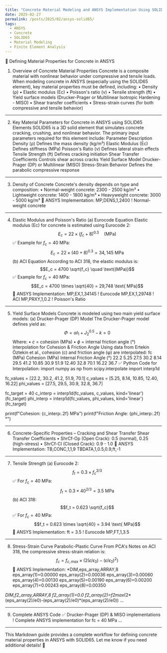 ```yaml
---
title: "Concrete Material Modeling and ANSYS Implementation Using SOLID65 Elements"
date: 2025-02-27
permalink: /posts/2025/02/ansys-solid65/
tags:
  - ANSYS
  - Concrete
  - SOLID65
  - Material Modeling
  - Finite Element Analysis
---
```


📌 Defining Material Properties for Concrete in ANSYS
1. Overview of Concrete Material Properties
Concrete is a composite material with nonlinear behavior under compressive and tensile loads. When modeling concrete in ANSYS (especially using the SOLID65 element), key material properties must be defined, including:
•	Density (ρ)
•	Elastic modulus (Ec)
•	Poisson's ratio (ν)
•	Tensile strength (ft)
•	Yield surface models (Drucker-Prager or Multilinear Isotropic Hardening - MISO)
•	Shear transfer coefficients
•	Stress-strain curves (for both compressive and tensile behavior)
________________________________________
2. Key Material Parameters for Concrete in ANSYS using SOLID65 Elements
SOLID65 is a 3D solid element that simulates concrete cracking, crushing, and nonlinear behavior. The primary input parameters required for this element include:
Parameter	Description
Density (ρ)	Defines the mass density (kg/m³)
Elastic Modulus (Ec)	Defines stiffness (MPa)
Poisson's Ratio (ν)	Defines lateral strain effects
Tensile Strength (ft)	Defines cracking initiation
Shear Transfer Coefficients	Controls shear across cracks
Yield Surface Model	Drucker-Prager (DP) or Multilinear (MISO)
Stress-Strain Behavior	Defines the parabolic compressive response
________________________________________
3. Density of Concrete
Concrete's density depends on type and composition:
•	Normal-weight concrete: 2300 - 2500 kg/m³
•	Lightweight concrete: 1400 - 1800 kg/m³
•	Heavyweight concrete: 3000 - 5000 kg/m³
🔹 ANSYS Implementation:
MP,DENS,1,2400 ! Normal-weight concrete
________________________________________
4. Elastic Modulus and Poisson's Ratio
(a) Eurocode Equation
Elastic modulus (Ec) for concrete is estimated using Eurocode 2:
$$E_c = 22 \times (f_c + 8)^{0.3} \quad \text{(MPa)}$$
✅ Example for $f_c = 40$ MPa:
$$E_c = 22 \times (40 + 8)^{0.3} = 34,145 \text{ MPa}$$
(b) ACI Equation
According to ACI 318, the elastic modulus is:
$$E_c = 4700 \sqrt{f_c} \quad \text{(MPa)}$$
✅ Example for $f_c = 40$ MPa:
$$E_c = 4700 \times \sqrt{40} = 29,748 \text{ MPa}$$
🔹 ANSYS Implementation:
MP,EX,1,34145   ! Eurocode
MP,EX,1,29748   ! ACI
MP,PRXY,1,0.2   ! Poisson's Ratio
________________________________________
5. Yield Surface Models
Concrete is modeled using two main yield surface models:
(a) Drucker-Prager (DP) Model
The Drucker-Prager model defines yield as:
$$\Phi = \alpha I_1 + J_2^{0.5} - k = 0$$
Where:
•	$c$ = cohesion (MPa)
•	$\phi$ = internal friction angle (°)
Interpolation for Cohesion & Friction Angle
Using data from Ertekin Öztekin et al., cohesion (c) and friction angle (φ) are interpolated:
fc (MPa)	Cohesion (MPa)	Internal Friction Angle (°)
22.2	5.25	27.5
30.2	8.14	29.5
41.2	10.85	30.9
51.9	12.40	32.8
70.1	16.22	36.7
✅ Python Code for Interpolation:
import numpy as np
from scipy.interpolate import interp1d

fc_values = [22.2, 30.2, 41.2, 51.9, 70.1]
c_values = [5.25, 8.14, 10.85, 12.40, 16.22]
phi_values = [27.5, 29.5, 30.9, 32.8, 36.7]

fc_target = 40
c_interp = interp1d(fc_values, c_values, kind='linear')(fc_target)
phi_interp = interp1d(fc_values, phi_values, kind='linear')(fc_target)

print(f"Cohesion: {c_interp:.2f} MPa")
print(f"Friction Angle: {phi_interp:.2f}°")
________________________________________
6. Concrete-Specific Properties – Cracking and Shear Transfer
Shear Transfer Coefficients
•	ShrCf-Op (Open Crack): 0.5 (normal), 0.25 (high-stress)
•	ShrCf-Cl (Closed Crack): 0.9 - 1.0
🔹 ANSYS Implementation:
TB,CONC,1,1,9
TBDATA,1,0.5,0.9,ft,-1
________________________________________
7. Tensile Strength
(a) Eurocode 2:
$$f_t = 0.3 \times f_c^{2/3}$$
✅ For $f_c = 40$ MPa:
$$f_t = 0.3 \times 40^{2/3} = 3.5 \text{ MPa}$$
(b) ACI 318:
$$f_t = 0.623 \sqrt{f_c}$$
✅ For $f_c = 40$ MPa:
$$f_t = 0.623 \times \sqrt{40} = 3.94 \text{ MPa}$$
🔹 ANSYS Implementation:
ft = 3.5  ! Eurocode
MP,FT,1,3.5
________________________________________
8. Stress-Strain Curve
Parabolic-Plastic Curve
From PCA's Notes on ACI 318, the compressive stress-strain relation is:
$$f_c = f_{c,max} \times (2(\epsilon/\epsilon_0) - (\epsilon/\epsilon_0)^2)$$
🔹 ANSYS Implementation:
*DIM,eps_array,ARRAY,8
eps_array(1)=0.00000
eps_array(2)=0.00036
eps_array(3)=0.00060
eps_array(4)=0.00130
eps_array(5)=0.00190
eps_array(6)=0.00200
eps_array(7)=0.00243
eps_array(8)=0.00350  

*DIM,f2_array,ARRAY,8
f2_array(1)=0.0
f2_array(2)=f2max*(2*(eps_array(2)/e0)-(eps_array(2)/e0)*(eps_array(2)/e0))
...
________________________________________
9. Complete ANSYS Code
✅ Drucker-Prager (DP) & MISO implementations
! Complete ANSYS implementation for fc = 40 MPa
...
________________________________________
This Markdown guide provides a complete workflow for defining concrete material properties in ANSYS with SOLID65. Let me know if you need additional details! 🚀


